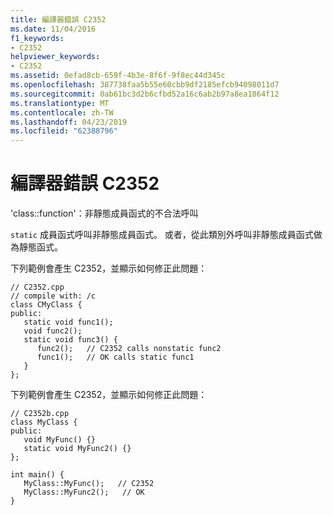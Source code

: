 ```yaml
---
title: 編譯器錯誤 C2352
ms.date: 11/04/2016
f1_keywords:
- C2352
helpviewer_keywords:
- C2352
ms.assetid: 0efad8cb-659f-4b3e-8f6f-9f8ec44d345c
ms.openlocfilehash: 387738faa5b55e60cbb9df2185efcb94098011d7
ms.sourcegitcommit: 0ab61bc3d2b6cfbd52a16c6ab2b97a8ea1864f12
ms.translationtype: MT
ms.contentlocale: zh-TW
ms.lasthandoff: 04/23/2019
ms.locfileid: "62388796"
---
```

# <a name="compiler-error-c2352"></a>編譯器錯誤 C2352

'class::function'：非靜態成員函式的不合法呼叫

`static` 成員函式呼叫非靜態成員函式。 或者，從此類別外呼叫非靜態成員函式做為靜態函式。

下列範例會產生 C2352，並顯示如何修正此問題：

```
// C2352.cpp
// compile with: /c
class CMyClass {
public:
   static void func1();
   void func2();
   static void func3() {
      func2();   // C2352 calls nonstatic func2
      func1();   // OK calls static func1
   }
};
```

下列範例會產生 C2352，並顯示如何修正此問題：

```
// C2352b.cpp
class MyClass {
public:
   void MyFunc() {}
   static void MyFunc2() {}
};

int main() {
   MyClass::MyFunc();   // C2352
   MyClass::MyFunc2();   // OK
}
```